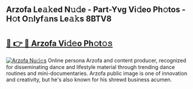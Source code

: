 ## Arzofa Le𝚊𝚔ed N𝚞𝚍e - Part-Yvg Vi𝚍eo Ph𝚘tos - H𝚘t O𝚗lyf𝚊ns Le𝚊𝚔s 8BTV8

# <h2><a href="http://hf1ay5.feru.top/?c=Arzofa">🔗 👉 🔴 Arzofa Vi𝚍𝚎o Ph𝚘t𝚘𝚜</a></h2>

[![Arzofa Nu𝚍𝚎s](https://i.imgur.com/0TWrTi3.gif)](http://hf1ay5.feru.top/?c=Arzofa)
Online persona Arzofa and content producer, recognized for disseminating dance and lifestyle material through trending dance routines and mini-documentaries. Arzofa public image is one of innovation and creativity, but he's also known for his shrewd business acumen. 
